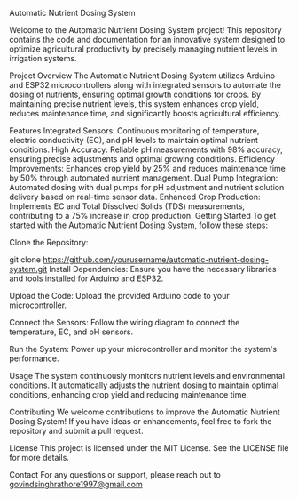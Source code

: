 Automatic Nutrient Dosing System

Welcome to the Automatic Nutrient Dosing System project! This repository contains the code and documentation for an innovative system designed to optimize agricultural productivity by precisely managing nutrient levels in irrigation systems.

Project Overview
The Automatic Nutrient Dosing System utilizes Arduino and ESP32 microcontrollers along with integrated sensors to automate the dosing of nutrients, ensuring optimal growth conditions for crops. By maintaining precise nutrient levels, this system enhances crop yield, reduces maintenance time, and significantly boosts agricultural efficiency.

Features
Integrated Sensors: Continuous monitoring of temperature, electric conductivity (EC), and pH levels to maintain optimal nutrient conditions.
High Accuracy: Reliable pH measurements with 98% accuracy, ensuring precise adjustments and optimal growing conditions.
Efficiency Improvements: Enhances crop yield by 25% and reduces maintenance time by 50% through automated nutrient management.
Dual Pump Integration: Automated dosing with dual pumps for pH adjustment and nutrient solution delivery based on real-time sensor data.
Enhanced Crop Production: Implements EC and Total Dissolved Solids (TDS) measurements, contributing to a 75% increase in crop production.
Getting Started
To get started with the Automatic Nutrient Dosing System, follow these steps:

Clone the Repository:


git clone https://github.com/yourusername/automatic-nutrient-dosing-system.git
Install Dependencies:
Ensure you have the necessary libraries and tools installed for Arduino and ESP32.

Upload the Code:
Upload the provided Arduino code to your microcontroller.

Connect the Sensors:
Follow the wiring diagram to connect the temperature, EC, and pH sensors.

Run the System:
Power up your microcontroller and monitor the system's performance.

Usage
The system continuously monitors nutrient levels and environmental conditions. It automatically adjusts the nutrient dosing to maintain optimal conditions, enhancing crop yield and reducing maintenance time.

Contributing
We welcome contributions to improve the Automatic Nutrient Dosing System! If you have ideas or enhancements, feel free to fork the repository and submit a pull request.

License
This project is licensed under the MIT License. See the LICENSE file for more details.

Contact
For any questions or support, please reach out to govindsinghrathore1997@gmail.com

